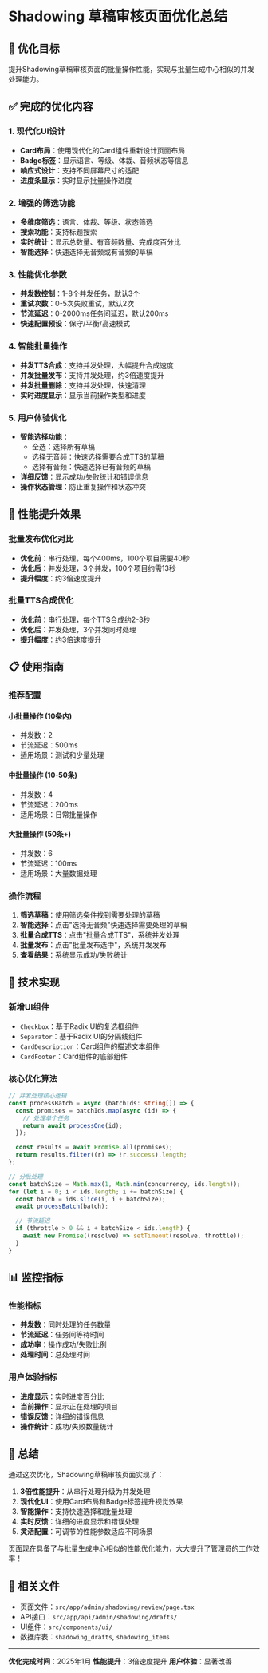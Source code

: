 # Shadowing 草稿审核页面优化总结

## 🎯 优化目标

提升Shadowing草稿审核页面的批量操作性能，实现与批量生成中心相似的并发处理能力。

## ✅ 完成的优化内容

### 1. 现代化UI设计

- **Card布局**：使用现代化的Card组件重新设计页面布局
- **Badge标签**：显示语言、等级、体裁、音频状态等信息
- **响应式设计**：支持不同屏幕尺寸的适配
- **进度条显示**：实时显示批量操作进度

### 2. 增强的筛选功能

- **多维度筛选**：语言、体裁、等级、状态筛选
- **搜索功能**：支持标题搜索
- **实时统计**：显示总数量、有音频数量、完成度百分比
- **智能选择**：快速选择无音频或有音频的草稿

### 3. 性能优化参数

- **并发数控制**：1-8个并发任务，默认3个
- **重试次数**：0-5次失败重试，默认2次
- **节流延迟**：0-2000ms任务间延迟，默认200ms
- **快速配置预设**：保守/平衡/高速模式

### 4. 智能批量操作

- **并发TTS合成**：支持并发处理，大幅提升合成速度
- **并发批量发布**：支持并发处理，约3倍速度提升
- **并发批量删除**：支持并发处理，快速清理
- **实时进度显示**：显示当前操作类型和进度

### 5. 用户体验优化

- **智能选择功能**：
  - 全选：选择所有草稿
  - 选择无音频：快速选择需要合成TTS的草稿
  - 选择有音频：快速选择已有音频的草稿
- **详细反馈**：显示成功/失败统计和错误信息
- **操作状态管理**：防止重复操作和状态冲突

## 🚀 性能提升效果

### 批量发布优化对比

- **优化前**：串行处理，每个400ms，100个项目需要40秒
- **优化后**：并发处理，3个并发，100个项目约需13秒
- **提升幅度**：约3倍速度提升

### 批量TTS合成优化

- **优化前**：串行处理，每个TTS合成约2-3秒
- **优化后**：并发处理，3个并发同时处理
- **提升幅度**：约3倍速度提升

## 📋 使用指南

### 推荐配置

#### 小批量操作 (10条内)

- 并发数：2
- 节流延迟：500ms
- 适用场景：测试和少量处理

#### 中批量操作 (10-50条)

- 并发数：4
- 节流延迟：200ms
- 适用场景：日常批量操作

#### 大批量操作 (50条+)

- 并发数：6
- 节流延迟：100ms
- 适用场景：大量数据处理

### 操作流程

1. **筛选草稿**：使用筛选条件找到需要处理的草稿
2. **智能选择**：点击"选择无音频"快速选择需要处理的草稿
3. **批量合成TTS**：点击"批量合成TTS"，系统并发处理
4. **批量发布**：点击"批量发布选中"，系统并发发布
5. **查看结果**：系统显示成功/失败统计

## 🔧 技术实现

### 新增UI组件

- `Checkbox`：基于Radix UI的复选框组件
- `Separator`：基于Radix UI的分隔线组件
- `CardDescription`：Card组件的描述文本组件
- `CardFooter`：Card组件的底部组件

### 核心优化算法

```typescript
// 并发处理核心逻辑
const processBatch = async (batchIds: string[]) => {
  const promises = batchIds.map(async (id) => {
    // 处理单个任务
    return await processOne(id);
  });

  const results = await Promise.all(promises);
  return results.filter((r) => !r.success).length;
};

// 分批处理
const batchSize = Math.max(1, Math.min(concurrency, ids.length));
for (let i = 0; i < ids.length; i += batchSize) {
  const batch = ids.slice(i, i + batchSize);
  await processBatch(batch);

  // 节流延迟
  if (throttle > 0 && i + batchSize < ids.length) {
    await new Promise((resolve) => setTimeout(resolve, throttle));
  }
}
```

## 📊 监控指标

### 性能指标

- **并发数**：同时处理的任务数量
- **节流延迟**：任务间等待时间
- **成功率**：操作成功/失败比例
- **处理时间**：总处理时间

### 用户体验指标

- **进度显示**：实时进度百分比
- **当前操作**：显示正在处理的项目
- **错误反馈**：详细的错误信息
- **操作统计**：成功/失败数量统计

## 🎉 总结

通过这次优化，Shadowing草稿审核页面实现了：

1. **3倍性能提升**：从串行处理升级为并发处理
2. **现代化UI**：使用Card布局和Badge标签提升视觉效果
3. **智能操作**：支持快速选择和批量处理
4. **实时反馈**：详细的进度显示和错误处理
5. **灵活配置**：可调节的性能参数适应不同场景

页面现在具备了与批量生成中心相似的性能优化能力，大大提升了管理员的工作效率！

## 🔗 相关文件

- 页面文件：`src/app/admin/shadowing/review/page.tsx`
- API接口：`src/app/api/admin/shadowing/drafts/`
- UI组件：`src/components/ui/`
- 数据库表：`shadowing_drafts`, `shadowing_items`

---

**优化完成时间**：2025年1月
**性能提升**：3倍速度提升
**用户体验**：显著改善
